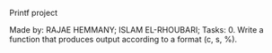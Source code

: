 Printf project

Made by:
	RAJAE HEMMANY;
	ISLAM EL-RHOUBARI;
Tasks:
0. Write a function that produces output according to a format (c, s, %).

